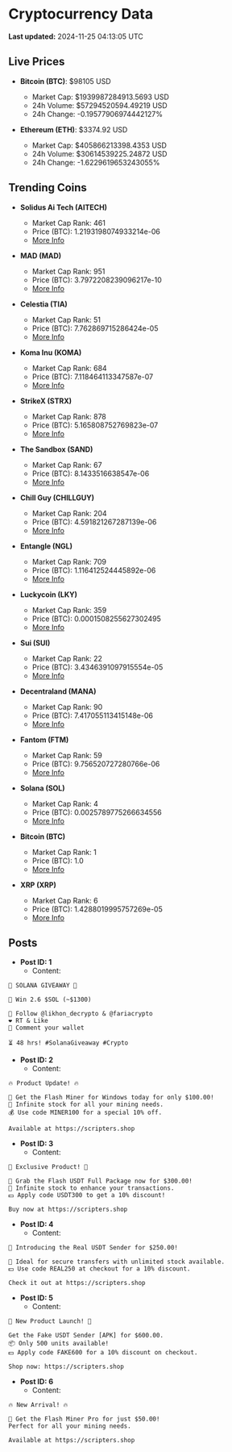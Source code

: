 # Cryptocurrency Data

**Last updated:** 2024-11-25 04:13:05 UTC

## Live Prices
- **Bitcoin (BTC)**: $98105 USD
  - Market Cap: $1939987284913.5693 USD
  - 24h Volume: $57294520594.49219 USD
  - 24h Change: -0.19577906974442127%

- **Ethereum (ETH)**: $3374.92 USD
  - Market Cap: $405866213398.4353 USD
  - 24h Volume: $30614539225.24872 USD
  - 24h Change: -1.6229619653243055%

## Trending Coins
- **Solidus Ai Tech (AITECH)**
  - Market Cap Rank: 461
  - Price (BTC): 1.2193198074933214e-06
  - [More Info](https://www.coingecko.com/en/coins/solidus-ai-tech)

- **MAD (MAD)**
  - Market Cap Rank: 951
  - Price (BTC): 3.7972208239096217e-10
  - [More Info](https://www.coingecko.com/en/coins/mad-2)

- **Celestia (TIA)**
  - Market Cap Rank: 51
  - Price (BTC): 7.762869715286424e-05
  - [More Info](https://www.coingecko.com/en/coins/celestia)

- **Koma Inu (KOMA)**
  - Market Cap Rank: 684
  - Price (BTC): 7.118464113347587e-07
  - [More Info](https://www.coingecko.com/en/coins/koma-inu)

- **StrikeX (STRX)**
  - Market Cap Rank: 878
  - Price (BTC): 5.165808752769823e-07
  - [More Info](https://www.coingecko.com/en/coins/strike-x)

- **The Sandbox (SAND)**
  - Market Cap Rank: 67
  - Price (BTC): 8.1433516638547e-06
  - [More Info](https://www.coingecko.com/en/coins/the-sandbox)

- **Chill Guy (CHILLGUY)**
  - Market Cap Rank: 204
  - Price (BTC): 4.591821267287139e-06
  - [More Info](https://www.coingecko.com/en/coins/chill-guy)

- **Entangle (NGL)**
  - Market Cap Rank: 709
  - Price (BTC): 1.116412524445892e-06
  - [More Info](https://www.coingecko.com/en/coins/entangle)

- **Luckycoin (LKY)**
  - Market Cap Rank: 359
  - Price (BTC): 0.0001508255627302495
  - [More Info](https://www.coingecko.com/en/coins/luckycoin)

- **Sui (SUI)**
  - Market Cap Rank: 22
  - Price (BTC): 3.4346391097915554e-05
  - [More Info](https://www.coingecko.com/en/coins/sui)

- **Decentraland (MANA)**
  - Market Cap Rank: 90
  - Price (BTC): 7.417055113415148e-06
  - [More Info](https://www.coingecko.com/en/coins/decentraland)

- **Fantom (FTM)**
  - Market Cap Rank: 59
  - Price (BTC): 9.756520727280766e-06
  - [More Info](https://www.coingecko.com/en/coins/fantom)

- **Solana (SOL)**
  - Market Cap Rank: 4
  - Price (BTC): 0.0025789775266634556
  - [More Info](https://www.coingecko.com/en/coins/solana)

- **Bitcoin (BTC)**
  - Market Cap Rank: 1
  - Price (BTC): 1.0
  - [More Info](https://www.coingecko.com/en/coins/bitcoin)

- **XRP (XRP)**
  - Market Cap Rank: 6
  - Price (BTC): 1.4288019995757269e-05
  - [More Info](https://www.coingecko.com/en/coins/xrp)

## Posts
- **Post ID: 1**
  - Content:
```
🚀 SOLANA GIVEAWAY 🚀

🎁 Win 2.6 $SOL (~$1300)

🤝 Follow @likhon_decrypto & @fariacrypto
❤️ RT & Like
💬 Comment your wallet

⏳ 48 hrs! #SolanaGiveaway #Crypto
```

- **Post ID: 2**
  - Content:
```
🔥 Product Update! 🔥

🚀 Get the Flash Miner for Windows today for only $100.00!
🔋 Infinite stock for all your mining needs.
💰 Use code MINER100 for a special 10% off.

Available at https://scripters.shop
```

- **Post ID: 3**
  - Content:
```
🎁 Exclusive Product! 🎁

💸 Grab the Flash USDT Full Package now for $300.00!
🎉 Infinite stock to enhance your transactions.
💵 Apply code USDT300 to get a 10% discount!

Buy now at https://scripters.shop
```

- **Post ID: 4**
  - Content:
```
💎 Introducing the Real USDT Sender for $250.00!

💼 Ideal for secure transfers with unlimited stock available.
💵 Use code REAL250 at checkout for a 10% discount.

Check it out at https://scripters.shop
```

- **Post ID: 5**
  - Content:
```
🚀 New Product Launch! 🚀

Get the Fake USDT Sender [APK] for $600.00.
📦 Only 500 units available!
💵 Apply code FAKE600 for a 10% discount on checkout.

Shop now: https://scripters.shop
```

- **Post ID: 6**
  - Content:
```
🔥 New Arrival! 🔥

💸 Get the Flash Miner Pro for just $50.00!
Perfect for all your mining needs.

Available at https://scripters.shop
```

